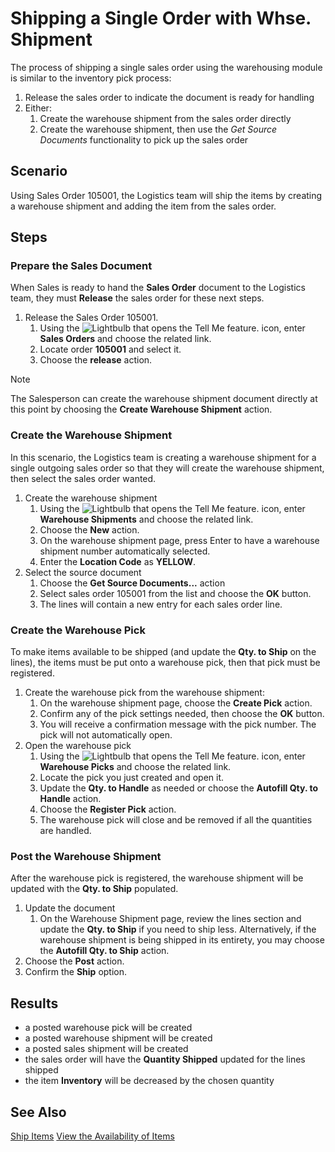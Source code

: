 # Shipping a Single Order with Whse. Shipment
The process of shipping a single sales order using the warehousing module is similar to the inventory pick process:

1. Release the sales order to indicate the document is ready for handling
2. Either:
   1. Create the warehouse shipment from the sales order directly
   2. Create the warehouse shipment, then use the *Get Source Documents* functionality to pick up the sales order

## Scenario 
Using Sales Order 105001, the Logistics team will ship the items by creating a warehouse shipment and adding the item from the sales order.

## Steps
### Prepare the Sales Document
When Sales is ready to hand the **Sales Order** document to the Logistics team, they must **Release** the sales order for these next steps.

1. Release the Sales Order 105001.
	1. Using the ![Lightbulb that opens the Tell Me feature.](../../../media/ui-search/search_small.png "Tell me what you want to do") icon, enter **Sales Orders** and choose the related link.
	2. Locate order **105001** and select it.
	3. Choose the **release** action.

> [!NOTE]
>  The Salesperson can create the warehouse shipment document directly at this point by choosing the **Create Warehouse Shipment** action.

### Create the Warehouse Shipment
In this scenario, the Logistics team is creating a warehouse shipment for a single outgoing sales order so that they will create the warehouse shipment, then select the sales order wanted.

1. Create the warehouse shipment
	1. Using the ![Lightbulb that opens the Tell Me feature.](../../../media/ui-search/search_small.png "Tell me what you want to do") icon, enter **Warehouse Shipments** and choose the related link.
	2. Choose the **New** action.
	3. On the warehouse shipment page, press Enter to have a warehouse shipment number automatically selected.
	4. Enter the **Location Code** as **YELLOW**.
2. Select the source document
	1. Choose the **Get Source Documents...** action
	2. Select sales order 105001 from the list and choose the **OK** button.
	3. The lines will contain a new entry for each sales order line.

### Create the Warehouse Pick
To make items available to be shipped (and update the **Qty. to Ship** on the lines), the items must be put onto a warehouse pick, then that pick must be registered.

1. Create the warehouse pick from the warehouse shipment:
	1. On the warehouse shipment page, choose the **Create Pick** action.
	2. Confirm any of the pick settings needed, then choose the **OK** button.
	3. You will receive a confirmation message with the pick number. The pick will not automatically open.
2. Open the warehouse pick
	1. Using the ![Lightbulb that opens the Tell Me feature.](../../../media/ui-search/search_small.png "Tell me what you want to do") icon, enter **Warehouse Picks** and choose the related link.
	2. Locate the pick you just created and open it.
	3. Update the **Qty. to Handle** as needed or choose the **Autofill Qty. to Handle** action.
	4. Choose the **Register Pick** action.
	5. The warehouse pick will close and be removed if all the quantities are handled.
### Post the Warehouse Shipment
After the warehouse pick is registered, the warehouse shipment will be updated with the **Qty. to Ship** populated.

1. Update the document
	1. On the Warehouse Shipment page, review the lines section and update the **Qty. to Ship** if you need to ship less. Alternatively, if the warehouse shipment is being shipped in its entirety, you may choose the **Autofill Qty. to Ship** action.
2. Choose the **Post** action.
3. Confirm the **Ship** option.

## Results
- a posted warehouse pick will be created    
- a posted warehouse shipment will be created    
- a posted sales shipment will be created    
- the sales order will have the **Quantity Shipped** updated for the lines shipped    
- the item **Inventory** will be decreased by the chosen quantity
	
## See Also
[Ship Items](../../../warehouse-how-ship-items.md)
[View the Availability of Items](../../../inventory-how-availability-overview.md)